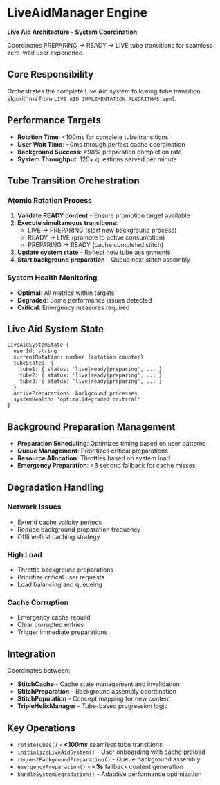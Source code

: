 # LiveAidManager Engine

**Live Aid Architecture - System Coordination**

Coordinates PREPARING → READY → LIVE tube transitions for seamless zero-wait user experience.

## Core Responsibility

Orchestrates the complete Live Aid system following tube transition algorithms from `LIVE_AID_IMPLEMENTATION_ALGORITHMS.apml`.

## Performance Targets

- **Rotation Time**: <100ms for complete tube transitions
- **User Wait Time**: ~0ms through perfect cache coordination
- **Background Success**: >98% preparation completion rate
- **System Throughput**: 120+ questions served per minute

## Tube Transition Orchestration

### Atomic Rotation Process
1. **Validate READY content** - Ensure promotion target available
2. **Execute simultaneous transitions**:
   - LIVE → PREPARING (start new background process)
   - READY → LIVE (promote to active consumption)
   - PREPARING → READY (cache completed stitch)
3. **Update system state** - Reflect new tube assignments
4. **Start background preparation** - Queue next stitch assembly

### System Health Monitoring
- **Optimal**: All metrics within targets
- **Degraded**: Some performance issues detected
- **Critical**: Emergency measures required

## Live Aid System State

```
LiveAidSystemState {
  userId: string
  currentRotation: number (rotation counter)
  tubeStates: {
    tube1: { status: 'live|ready|preparing', ... }
    tube2: { status: 'live|ready|preparing', ... }
    tube3: { status: 'live|ready|preparing', ... }
  }
  activePreparations: background processes
  systemHealth: 'optimal|degraded|critical'
}
```

## Background Preparation Management

- **Preparation Scheduling**: Optimizes timing based on user patterns
- **Queue Management**: Prioritizes critical preparations
- **Resource Allocation**: Throttles based on system load
- **Emergency Preparation**: <3 second fallback for cache misses

## Degradation Handling

### Network Issues
- Extend cache validity periods
- Reduce background preparation frequency
- Offline-first caching strategy

### High Load
- Throttle background preparations
- Prioritize critical user requests
- Load balancing and queueing

### Cache Corruption
- Emergency cache rebuild
- Clear corrupted entries
- Trigger immediate preparations

## Integration

Coordinates between:
- **StitchCache** - Cache state management and invalidation
- **StitchPreparation** - Background assembly coordination
- **StitchPopulation** - Concept mapping for new content
- **TripleHelixManager** - Tube-based progression logic

## Key Operations

- `rotateTubes()` - **<100ms** seamless tube transitions
- `initializeLiveAidSystem()` - User onboarding with cache preload
- `requestBackgroundPreparation()` - Queue background assembly
- `emergencyPreparation()` - **<3s** fallback content generation
- `handleSystemDegradation()` - Adaptive performance optimization